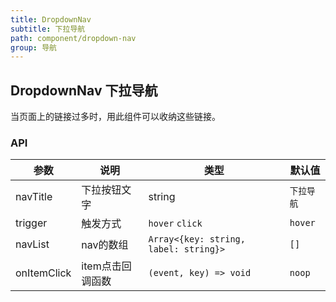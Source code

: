 ```yaml
---
title: DropdownNav
subtitle: 下拉导航
path: component/dropdown-nav
group: 导航
---
```


## DropdownNav 下拉导航

当页面上的链接过多时，用此组件可以收纳这些链接。

### API

| 参数           | 说明                            | 类型     | 默认值      |
| ------------ | ----------------------------- | ------ | -------- |
| navTitle        | 下拉按钮文字                     | string   | `下拉导航`     |
| trigger        | 触发方式                      | `hover` `click`   | `hover`     |
| navList     | nav的数组 | `Array<{key: string, label: string}>`   | `[]`   |
| onItemClick      | item点击回调函数                     | `(event, key) => void`   | `noop`   |
